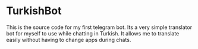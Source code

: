 # TurkishBot
This is the source code for my first telegram bot. Its a very simple translator bot for myself to use while chatting in Turkish. 
It allows me to translate easily without having to change apps during chats.
